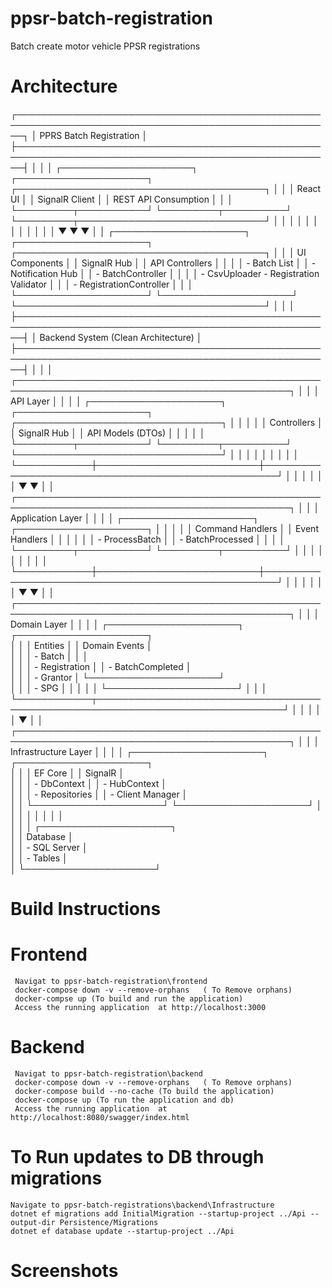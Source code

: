 ﻿# ppsr-batch-registration
Batch create motor vehicle PPSR registrations

# Architecture


┌─────────────────────────────────────────────────────────────────────────────────────────────────────┐
│                                          PPRS Batch Registration                                    │
├─────────────────────────────────────────────────────────────────────────────────────────────────────┤
│                                                                                                     │
│  ┌─────────────────────┐    ┌─────────────────────┐    ┌────────────────────────────────────────┐  │
│  │      React UI       │    │    SignalR Client   │    │          REST API Consumption          │  │
│  └─────────┬───────────┘    └─────────┬──────────┘     └─────────┬──────────────────────────────┘  │
│            │                          │                          │                                 │
│            │                          │                          │                                 │
│            ▼                          ▼                          ▼                                 │
│  ┌─────────────────────┐    ┌─────────────────────┐    ┌────────────────────────────────────────┐  │
│  │  UI Components      │    │  SignalR Hub        │    │  API Controllers                       │  │
│  │  - Batch List       │    │  - Notification Hub │    │  - BatchController                     │  │
│  │  - CsvUploader
      - Registration 
	  Validator          │    │  					     │  - RegistrationController              │  │
│  └─────────────────────┘    └─────────────────────┘    └────────────────────────────────────────┘  │
│                                                                                                     │
├─────────────────────────────────────────────────────────────────────────────────────────────────────┤
│                                    Backend System (Clean Architecture)                              │
├─────────────────────────────────────────────────────────────────────────────────────────────────────┤
│                                                                                                     │
│  ┌──────────────────────────────────────────────────────────────────────────────────────────────┐  │
│  │                                       API Layer                                              │  │
│  │  ┌─────────────────────┐    ┌─────────────────────┐    ┌─────────────────────────────────┐  │  │
│  │  │   Controllers       │    │     SignalR Hub     │    │       API Models (DTOs)         │  │  │
│  │  └─────────┬───────────┘    └─────────┬──────────┘     └─────────────────────────────────┘  │  │
│  │            │                          │                                                    │  │
│  └────────────┼──────────────────────────┼────────────────────────────────────────────────────┘  │
│               │                          │                                                       │
│               ▼                          ▼                                                       │
│  ┌──────────────────────────────────────────────────────────────────────────────────────────────┐  │
│  │                                    Application Layer                                         │  │
│  │  ┌─────────────────────┐    ┌─────────────────────┐                                          │  │
│  │  │   Command Handlers  │    │     Event Handlers  │                                          │  │
│  │  │  - ProcessBatch     │    │  - BatchProcessed   │                                          │
│  │  └─────────┬───────────┘    └─────────┬──────────┘                                           │  │
│  │            │                          │                                                    │  │
│  └────────────┼──────────────────────────┼────────────────────────────────────────────────────┘  │
│               │                          │                                                       │
│               ▼                          ▼                                                       │
│  ┌──────────────────────────────────────────────────────────────────────────────────────────────┐  │
│  │                                     Domain Layer                                            │  │
│  │  ┌─────────────────────┐    ┌─────────────────────┐      
│  │  │     Entities        │    │     Domain Events   │      
│  │  │  - Batch            │    │                     │      
│  │  │  - Registration     │    │  - BatchCompleted   │      
│  │  │  - Grantor          │    └─────────────────────┘      
│  │  │  - SPG              │                                                                    │  │
│  │  └─────────────────────┘                                                                    │  │
│  └────────────┬────────────────────────────────────────────────────────────────────────────────┘  │
│               │                                                                                   │
│               ▼                                                                                   │
│  ┌──────────────────────────────────────────────────────────────────────────────────────────────┐  │
│  │                                  Infrastructure Layer                                       │  │
│  │  ┌─────────────────────┐    ┌─────────────────────┐   
│  │  │   EF Core          │    │     SignalR          │    
│  │  │  - DbContext       │    │  - HubContext        │    
│  │  │  - Repositories    │    │  - Client Manager    │    
│  │  └─────────────────────┘    └─────────────────────┘                                         │  │
│  │                                                                                             │  │
│  │  
│                                                                                                     │
│  ┌─────────────────────┐    
│  │   Database          │    
│  │  - SQL Server       │    
│  │  - Tables           │    
│  └─────────────────────┘  

# Build Instructions

# Frontend
	 Navigat to ppsr-batch-registration\frontend
	 docker-compose down -v --remove-orphans   ( To Remove orphans)
	 docker-compse up (To build and run the application)
	 Access the running application  at http://localhost:3000

# Backend
	 Navigat to ppsr-batch-registration\backend
	 docker-compose down -v --remove-orphans   ( To Remove orphans)
	 docker-compose build --no-cache (To build the application)
	 docker-compose up (To run the application and db)
	 Access the running application  at http://localhost:8080/swagger/index.html

# To Run updates to DB through migrations
	Navigate to ppsr-batch-registrations\backend\Infrastructure
	dotnet ef migrations add InitialMigration --startup-project ../Api --output-dir Persistence/Migrations
	dotnet ef database update --startup-project ../Api

# Screenshots




	 

